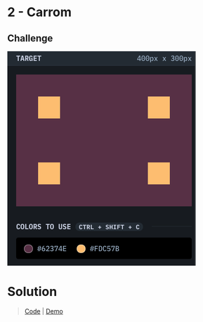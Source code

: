 # 2 - Carrom

## Challenge
![Carrom](./carrom.png)

# Solution
> [Code](https://github.com/npranto/cssbattle/tree/main/battle-1/carrom) |
> [Demo](https://npranto.github.io/cssbattle/battle-1/carrom)
